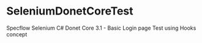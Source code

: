 # SeleniumDonetCoreTest
Specflow Selenium C# Donet Core 3.1 - Basic Login page Test using Hooks concept
